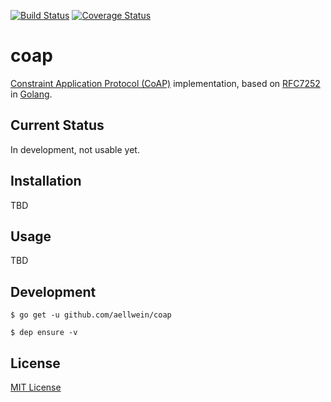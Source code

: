 [![Build Status](https://travis-ci.org/aellwein/coap.svg?branch=develop)](https://travis-ci.org/aellwein/coap) 
[![Coverage Status](https://coveralls.io/repos/github/aellwein/coap/badge.svg?branch=develop&service=github)](https://coveralls.io/github/aellwein/coap?branch=develop)

coap
====

[Constraint Application Protocol (CoAP)](http://coap.technology) implementation, based on 
[RFC7252](https://tools.ietf.org/html/rfc7252) in [Golang](https://golang.org).

Current Status
--------------
In development, not usable yet.

Installation
------------
TBD

Usage
-----
TBD

Development
-----------

``$ go get -u github.com/aellwein/coap``

``$ dep ensure -v``


License
-------

[MIT License](LICENSE)